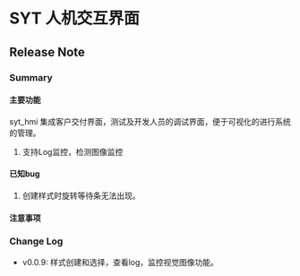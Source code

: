 # SYT 人机交互界面
## Release Note
### Summary
#### 主要功能
syt_hmi 集成客户交付界面，测试及开发人员的调试界面，便于可视化的进行系统的管理。

1. 支持Log监控，检测图像监控

#### 已知bug
1. 创建样式时旋转等待条无法出现。

#### 注意事项

### Change Log
- v0.0.9: 样式创建和选择，查看log，监控视觉图像功能。
